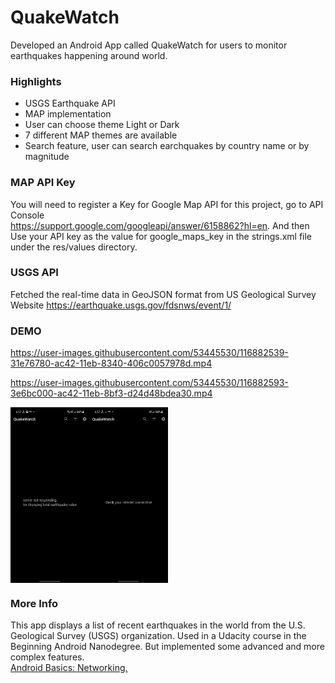 # QuakeWatch
Developed an Android App called QuakeWatch for users to monitor earthquakes happening around world.

### Highlights
* USGS Earthquake API
* MAP implementation
* User can choose theme Light or Dark
* 7 different MAP themes are available
* Search feature, user can search earchquakes by country name or by magnitude

### MAP API Key
You will need to register a Key for Google Map API for this project, go to API Console </br>
https://support.google.com/googleapi/answer/6158862?hl=en. And then Use your API key as the value for google_maps_key in the strings.xml file under the res/values directory.

### USGS API
Fetched the real-time data in GeoJSON format from US Geological Survey Website
https://earthquake.usgs.gov/fdsnws/event/1/

### DEMO

https://user-images.githubusercontent.com/53445530/116882539-31e76780-ac42-11eb-8340-406c0057978d.mp4

https://user-images.githubusercontent.com/53445530/116882593-3e6bc000-ac42-11eb-8bf3-d24d48bdea30.mp4
<div style="display:flex;">
<img alt="App image" src="Examples/ssdemo1.jpeg" width="25%">
<img alt="App image" src="Examples/ssdemo2.jpeg" width="25%">
</div>

### More Info
This app displays a list of recent earthquakes in the world from the U.S. Geological Survey (USGS) organization.
Used in a Udacity course in the Beginning Android Nanodegree. But implemented some advanced and more complex features. </br>
<a href="https://www.udacity.com/course/android-basics-networking--ud843?autoenroll=true#">Android Basics: Networking.</a>
